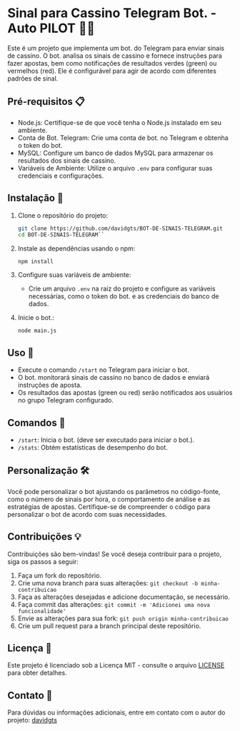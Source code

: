 # Sinal para Cassino Telegram Bot. - Auto PILOT 🎰🤖

Este é um projeto que implementa um bot. do Telegram para enviar sinais de cassino. O bot. analisa os sinais de cassino e fornece instruções para fazer apostas, bem como notificações de resultados verdes (green) ou vermelhos (red). Ele é configurável para agir de acordo com diferentes padrões de sinal.

## Pré-requisitos 📋

- Node.js: Certifique-se de que você tenha o Node.js instalado em seu ambiente.
- Conta de Bot. Telegram: Crie uma conta de bot. no Telegram e obtenha o token do bot.
- MySQL: Configure um banco de dados MySQL para armazenar os resultados dos sinais de cassino.
- Variáveis de Ambiente: Utilize o arquivo `.env` para configurar suas credenciais e configurações.

## Instalação 🚀

1. Clone o repositório do projeto:
   ```bash
   git clone https://github.com/davidgts/BOT-DE-SINAIS-TELEGRAM.git
   cd BOT-DE-SINAIS-TELEGRAM`` 
2.  Instale as dependências usando o npm:
        
    `npm install` 
    
3.  Configure suas variáveis de ambiente:
    
    -   Crie um arquivo `.env` na raiz do projeto e configure as variáveis necessárias, como o token do bot. e as credenciais do banco de dados.
4.  Inicie o bot.:
     
    `node main.js` 
    

## Uso 📝

-   Execute o comando `/start` no Telegram para iniciar o bot.
-   O bot. monitorará sinais de cassino no banco de dados e enviará instruções de aposta.
-   Os resultados das apostas (green ou red) serão notificados aos usuários no grupo Telegram configurado.

## Comandos 🤖

-   `/start`: Inicia o bot. (deve ser executado para iniciar o bot.).
-   `/stats`: Obtém estatísticas de desempenho do bot.

## Personalização 🛠️

Você pode personalizar o bot ajustando os parâmetros no código-fonte, como o número de sinais por hora, o comportamento de análise e as estratégias de apostas. Certifique-se de compreender o código para personalizar o bot de acordo com suas necessidades.

## Contribuições 💡

Contribuições são bem-vindas! Se você deseja contribuir para o projeto, siga os passos a seguir:

1.  Faça um fork do repositório.
2.  Crie uma nova branch para suas alterações: `git checkout -b minha-contribuicao`
3.  Faça as alterações desejadas e adicione documentação, se necessário.
4.  Faça commit das alterações: `git commit -m 'Adicionei uma nova funcionalidade'`
5.  Envie as alterações para sua fork: `git push origin minha-contribuicao`
6.  Crie um pull request para a branch principal deste repositório.

## Licença 📜

Este projeto é licenciado sob a Licença MIT - consulte o arquivo [LICENSE](https://github.com/git/git-scm.com/blob/main/MIT-LICENSE.txt) para obter detalhes.

## Contato 📧

Para dúvidas ou informações adicionais, entre em contato com o autor do projeto: [davidgts](https://github.com/davidgts/)
